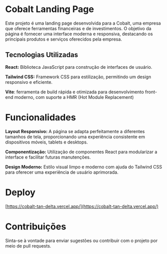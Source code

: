 # Cobalt Landing Page

Este projeto é uma landing page desenvolvida para a Cobalt, uma empresa que oferece ferramentas financeiras e de investimentos. O objetivo da página é fornecer uma interface moderna e responsiva, destacando os principais produtos e serviços oferecidos pela empresa.

## Tecnologias Utilizadas
**React:** Biblioteca JavaScript para construção de interfaces de usuário. 

**Tailwind CSS:** Framework CSS para estilização, permitindo um design responsivo e eficiente.

**Vite**: ferramenta de build rápida e otimizada para desenvolvimento front-end moderno, com suporte a HMR (Hot Module Replacement)

# Funcionalidades
**Layout Responsivo:** A página se adapta perfeitamente a diferentes tamanhos de tela, proporcionando uma experiência consistente em dispositivos móveis, tablets e desktops.

**Componentização:** Utilização de componentes React para modularizar a interface e facilitar futuras manutenções.

**Design Moderno:** Estilo visual limpo e moderno com ajuda do Tailwind CSS para oferecer uma experiência de usuário aprimorada.

# Deploy

[https://cobalt-tan-delta.vercel.app/](https://cobalt-tan-delta.vercel.app/)

# Contribuições
Sinta-se à vontade para enviar sugestões ou contribuir com o projeto por meio de pull requests.
